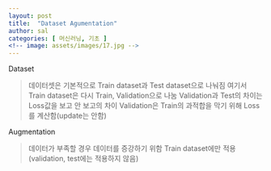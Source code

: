 ```yaml
---
layout: post
title:  "Dataset Agumentation"
author: sal
categories: [ 머신러닝, 기초 ]
<!-- image: assets/images/17.jpg -->
---
```

Dataset
> 데이터셋은 기본적으로 Train dataset과 Test dataset으로 나눠짐
> 여기서 Train dataset은 다시 Train, Validation으로 나눔
> Validation과 Test의 차이는 Loss값을 보고 안 보고의 차이
> Validation은 Train의 과적합을 막기 위해 Loss를 계산함(update는 안함)

Augmentation
> 데이터가 부족할 경우 데이터를 증강하기 위함
> Train dataset에만 적용(validation, test에는 적용하지 않음)
